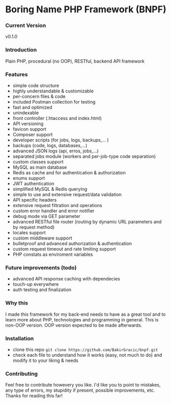 # Boring Name PHP Framework (BNPF)

### Current Version
v0.1.0

### Introduction
Plain PHP, procedural (no OOP), RESTful, backend API framework

### Features
- simple code structure
- highly understandable & customizable
- per-concern files & code
- included Postman collection for testing
- fast and optimized
- unindexable
- front controller (.htaccess and index.html)
- API versioning
- favicon support
- Composer support
- developer scripts (for jobs, logs, backups,... )
- backups (code, logs, databases,...)
- advanced JSON logs (api, erros, jobs,...)
- separated jobs module (workers and per-job-type code separation)
- custom classes support
- MySQL as main database
- Redis as cache and for authentication & authorization
- enums support
- JWT authentication
- simplified MySQL & Redis querying
- simple to use and extensive request/data validation
- API specific headers
- extensive request filtration and operations
- custom error handler and error notifier
- debug mode via GET parameter
- advanced RESTful file router (routing by dynamic URL parameters and by request method)
- locales support
- custom middleware support
- bulletproof and advanced authorization & authentication
- custom request timeout and rate limiting support
- PHP constats as enviroment variables

### Future improvements (todo)
- advanced API response caching with dependecies
- touch-up everywhere
- auth testing and finalization

### Why this
I made this framework for my back-end needs to have as a great tool and to learn more about PHP, technologies and programming in general. This is non-OOP version. OOP version expected to be made afterwards.

### Installation
- clone this repo `git clone https://github.com/BakirGracic/bnpf.git`
- check each file to understand how it works (easy, not much to do) and modify it to your liking & needs

### Contributing
Feel free to contribute howevery you like. I'd like you to point to mistakes, any type of errors, my stupidity if present, possible improvements, etc. Thanks for reading this far!
